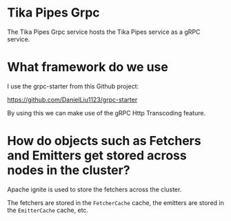 # Tika Pipes Grpc

The Tika Pipes Grpc service hosts the Tika Pipes service as a gRPC service.

# What framework do we use

I use the grpc-starter from this Github project:

https://github.com/DanielLiu1123/grpc-starter

By using this we can make use of the gRPC Http Transcoding feature.

# How do objects such as Fetchers and Emitters get stored across nodes in the cluster?

Apache ignite is used to store the fetchers across the cluster. 

The fetchers are stored in the `FetcherCache` cache, the emitters are stored in the `EmitterCache` cache, etc. 
